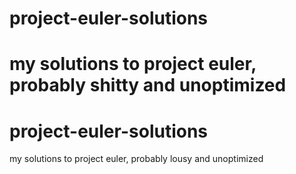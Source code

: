# project-euler-solutions
my solutions to project euler, probably shitty and unoptimized
=======
# project-euler-solutions
my solutions to project euler, probably lousy and unoptimized
